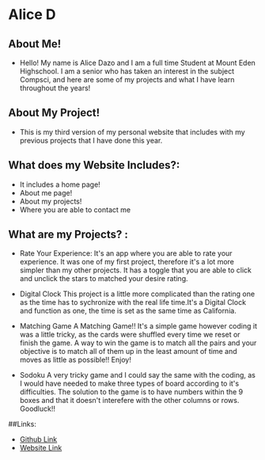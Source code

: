 # Alice D
## About Me!
- Hello! My name is Alice Dazo and I am a full time Student at Mount Eden Highschool. I am a senior who has taken an interest in the subject Compsci, and here are some of my projects and what I have learn throughout the years!
## About My Project!
- This is my third version of my personal website that includes with my previous projects that I have done this year. 
## What does my Website Includes?: 
- It includes a home page!
- About me page!
- About my projects!
- Where you are able to contact me

## What are my Projects? :
- Rate Your Experience:
It's an app where you are able to rate your experience. It was one of my first project, therefore it's a lot more simpler than my other projects. It has a toggle that you are able to click and unclick the stars to matched your desire rating.


- Digital Clock
This project is a little more complicated than the rating one as the time has to sychronize with the real life time.It's a Digital Clock and function as one, the time is set as the same time as California.


- Matching Game
A Matching Game!! It's a simple game however coding it was a little tricky, as the cards were shuffled every time we reset or finish the game. A way to win the game is to match all the pairs and your objective is to match all of them up in the least amount of time and moves as little as possible!! Enjoy!


- Sodoku
A very tricky game and I could say the same with the coding, as I would have needed to make three types of board according to it's difficulties. The solution to the game is to have numbers within the 9 boxes and that it doesn't interefere with the other columns or rows. Goodluck!!

##Links: 

- [Github Link](https://github.com/alicedazp/Final-Project---Personal-Portfolio.git)
- [Website Link](https://alicedazp.github.io/Final-Project---Personal-Portfolio/)
